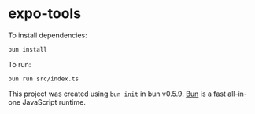 # expo-tools

To install dependencies:

```bash
bun install
```

To run:

```bash
bun run src/index.ts
```

This project was created using `bun init` in bun v0.5.9. [Bun](https://bun.sh) is a fast all-in-one JavaScript runtime.
